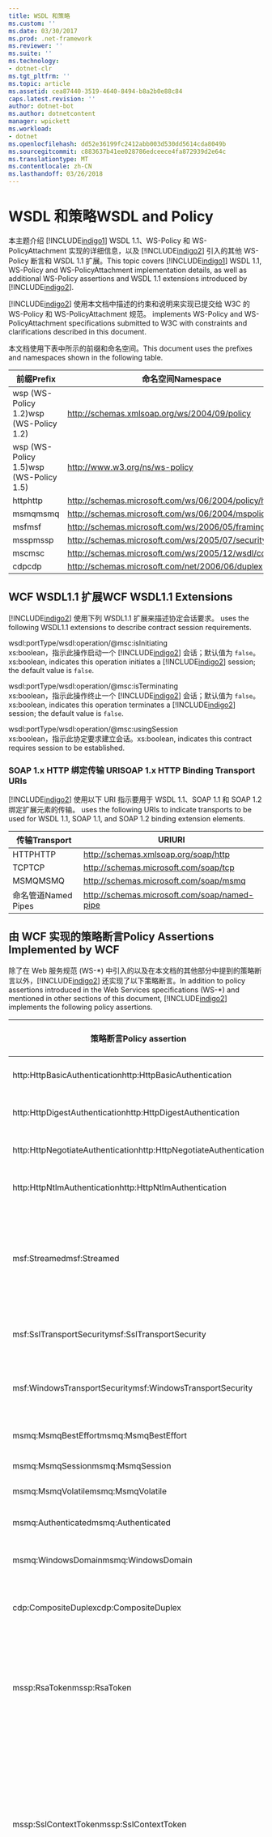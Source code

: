 ```yaml
---
title: WSDL 和策略
ms.custom: ''
ms.date: 03/30/2017
ms.prod: .net-framework
ms.reviewer: ''
ms.suite: ''
ms.technology:
- dotnet-clr
ms.tgt_pltfrm: ''
ms.topic: article
ms.assetid: cea87440-3519-4640-8494-b8a2b0e88c84
caps.latest.revision: ''
author: dotnet-bot
ms.author: dotnetcontent
manager: wpickett
ms.workload:
- dotnet
ms.openlocfilehash: dd52e36199fc2412abb003d530dd5614cda8049b
ms.sourcegitcommit: c883637b41ee028786edceece4fa872939d2e64c
ms.translationtype: MT
ms.contentlocale: zh-CN
ms.lasthandoff: 03/26/2018
---
```

# <a name="wsdl-and-policy"></a><span data-ttu-id="59952-102">WSDL 和策略</span><span class="sxs-lookup"><span data-stu-id="59952-102">WSDL and Policy</span></span>
<span data-ttu-id="59952-103">本主题介绍 [!INCLUDE[indigo1](../../../../includes/indigo1-md.md)] WSDL 1.1、WS-Policy 和 WS-PolicyAttachment 实现的详细信息，以及 [!INCLUDE[indigo2](../../../../includes/indigo2-md.md)] 引入的其他 WS-Policy 断言和 WSDL 1.1 扩展。</span><span class="sxs-lookup"><span data-stu-id="59952-103">This topic covers [!INCLUDE[indigo1](../../../../includes/indigo1-md.md)] WSDL 1.1, WS-Policy and WS-PolicyAttachment implementation details, as well as additional WS-Policy assertions and WSDL 1.1 extensions introduced by [!INCLUDE[indigo2](../../../../includes/indigo2-md.md)].</span></span>  
  
 [!INCLUDE[indigo2](../../../../includes/indigo2-md.md)]<span data-ttu-id="59952-104"> 使用本文档中描述的约束和说明来实现已提交给 W3C 的 WS-Policy 和 WS-PolicyAttachment 规范。</span><span class="sxs-lookup"><span data-stu-id="59952-104"> implements WS-Policy and WS-PolicyAttachment specifications submitted to W3C with constraints and clarifications described in this document.</span></span>  
  
 <span data-ttu-id="59952-105">本文档使用下表中所示的前缀和命名空间。</span><span class="sxs-lookup"><span data-stu-id="59952-105">This document uses the prefixes and namespaces shown in the following table.</span></span>  
  
|<span data-ttu-id="59952-106">前缀</span><span class="sxs-lookup"><span data-stu-id="59952-106">Prefix</span></span>|<span data-ttu-id="59952-107">命名空间</span><span class="sxs-lookup"><span data-stu-id="59952-107">Namespace</span></span>|  
|------------|---------------|  
|<span data-ttu-id="59952-108">wsp (WS-Policy 1.2)</span><span class="sxs-lookup"><span data-stu-id="59952-108">wsp (WS-Policy 1.2)</span></span>|http://schemas.xmlsoap.org/ws/2004/09/policy|  
|<span data-ttu-id="59952-109">wsp (WS-Policy 1.5)</span><span class="sxs-lookup"><span data-stu-id="59952-109">wsp (WS-Policy 1.5)</span></span>|http://www.w3.org/ns/ws-policy|  
|<span data-ttu-id="59952-110">http</span><span class="sxs-lookup"><span data-stu-id="59952-110">http</span></span>|http://schemas.microsoft.com/ws/06/2004/policy/http|  
|<span data-ttu-id="59952-111">msmq</span><span class="sxs-lookup"><span data-stu-id="59952-111">msmq</span></span>|http://schemas.microsoft.com/ws/06/2004/mspolicy/msmq|  
|<span data-ttu-id="59952-112">msf</span><span class="sxs-lookup"><span data-stu-id="59952-112">msf</span></span>|http://schemas.microsoft.com/ws/2006/05/framing/policy|  
|<span data-ttu-id="59952-113">mssp</span><span class="sxs-lookup"><span data-stu-id="59952-113">mssp</span></span>|http://schemas.microsoft.com/ws/2005/07/securitypolicy|  
|<span data-ttu-id="59952-114">msc</span><span class="sxs-lookup"><span data-stu-id="59952-114">msc</span></span>|http://schemas.microsoft.com/ws/2005/12/wsdl/contract|  
|<span data-ttu-id="59952-115">cdp</span><span class="sxs-lookup"><span data-stu-id="59952-115">cdp</span></span>|http://schemas.microsoft.com/net/2006/06/duplex|  
  
## <a name="wcf-wsdl11-extensions"></a><span data-ttu-id="59952-116">WCF WSDL1.1 扩展</span><span class="sxs-lookup"><span data-stu-id="59952-116">WCF WSDL1.1 Extensions</span></span>  
 [!INCLUDE[indigo2](../../../../includes/indigo2-md.md)]<span data-ttu-id="59952-117"> 使用下列 WSDL1.1 扩展来描述协定会话要求。</span><span class="sxs-lookup"><span data-stu-id="59952-117"> uses the following WSDL1.1 extensions to describe contract session requirements.</span></span>  
  
 wsdl:portType/wsdl:operation/@msc:isInitiating  
 <span data-ttu-id="59952-118">xs:boolean，指示此操作启动一个 [!INCLUDE[indigo2](../../../../includes/indigo2-md.md)] 会话；默认值为 `false`。</span><span class="sxs-lookup"><span data-stu-id="59952-118">xs:boolean, indicates this operation initiates a [!INCLUDE[indigo2](../../../../includes/indigo2-md.md)] session; the default value is `false`.</span></span>  
  
 wsdl:portType/wsdl:operation/@msc:isTerminating  
 <span data-ttu-id="59952-119">xs:boolean，指示此操作终止一个 [!INCLUDE[indigo2](../../../../includes/indigo2-md.md)] 会话；默认值为 `false`。</span><span class="sxs-lookup"><span data-stu-id="59952-119">xs:boolean, indicates this operation terminates a [!INCLUDE[indigo2](../../../../includes/indigo2-md.md)] session; the default value is `false`.</span></span>  
  
 wsdl:portType/wsdl:operation/@msc:usingSession  
 <span data-ttu-id="59952-120">xs:boolean，指示此协定要求建立会话。</span><span class="sxs-lookup"><span data-stu-id="59952-120">xs:boolean, indicates this contract requires session to be established.</span></span>  
  
### <a name="soap-1x-http-binding-transport-uris"></a><span data-ttu-id="59952-121">SOAP 1.x HTTP 绑定传输 URI</span><span class="sxs-lookup"><span data-stu-id="59952-121">SOAP 1.x HTTP Binding Transport URIs</span></span>  
 [!INCLUDE[indigo2](../../../../includes/indigo2-md.md)]<span data-ttu-id="59952-122"> 使用以下 URI 指示要用于 WSDL 1.1、SOAP 1.1 和 SOAP 1.2 绑定扩展元素的传输。</span><span class="sxs-lookup"><span data-stu-id="59952-122"> uses the following URIs to indicate transports to be used for WSDL 1.1, SOAP 1.1, and SOAP 1.2 binding extension elements.</span></span>  
  
|<span data-ttu-id="59952-123">传输</span><span class="sxs-lookup"><span data-stu-id="59952-123">Transport</span></span>|<span data-ttu-id="59952-124">URI</span><span class="sxs-lookup"><span data-stu-id="59952-124">URI</span></span>|  
|---------------|---------|  
|<span data-ttu-id="59952-125">HTTP</span><span class="sxs-lookup"><span data-stu-id="59952-125">HTTP</span></span>|http://schemas.xmlsoap.org/soap/http|  
|<span data-ttu-id="59952-126">TCP</span><span class="sxs-lookup"><span data-stu-id="59952-126">TCP</span></span>|http://schemas.microsoft.com/soap/tcp|  
|<span data-ttu-id="59952-127">MSMQ</span><span class="sxs-lookup"><span data-stu-id="59952-127">MSMQ</span></span>|http://schemas.microsoft.com/soap/msmq|  
|<span data-ttu-id="59952-128">命名管道</span><span class="sxs-lookup"><span data-stu-id="59952-128">Named Pipes</span></span>|http://schemas.microsoft.com/soap/named-pipe|  
  
## <a name="policy-assertions-implemented-by-wcf"></a><span data-ttu-id="59952-129">由 WCF 实现的策略断言</span><span class="sxs-lookup"><span data-stu-id="59952-129">Policy Assertions Implemented by WCF</span></span>  
 <span data-ttu-id="59952-130">除了在 Web 服务规范 (WS-\*) 中引入的以及在本文档的其他部分中提到的策略断言以外，[!INCLUDE[indigo2](../../../../includes/indigo2-md.md)] 还实现了以下策略断言。</span><span class="sxs-lookup"><span data-stu-id="59952-130">In addition to policy assertions introduced in the Web Services specifications (WS-\*) and mentioned in other sections of this document, [!INCLUDE[indigo2](../../../../includes/indigo2-md.md)] implements the following policy assertions.</span></span>  
  
|<span data-ttu-id="59952-131">策略断言</span><span class="sxs-lookup"><span data-stu-id="59952-131">Policy assertion</span></span>|<span data-ttu-id="59952-132">策略主题</span><span class="sxs-lookup"><span data-stu-id="59952-132">Policy subject</span></span>|<span data-ttu-id="59952-133">描述</span><span class="sxs-lookup"><span data-stu-id="59952-133">Description</span></span>|  
|----------------------|--------------------|-----------------|  
|<span data-ttu-id="59952-134">http:HttpBasicAuthentication</span><span class="sxs-lookup"><span data-stu-id="59952-134">http:HttpBasicAuthentication</span></span>|<span data-ttu-id="59952-135">终结点</span><span class="sxs-lookup"><span data-stu-id="59952-135">Endpoint</span></span>|<span data-ttu-id="59952-136">终结点使用 HTTP 基本身份验证。</span><span class="sxs-lookup"><span data-stu-id="59952-136">Endpoint uses HTTP Basic Authentication.</span></span>|  
|<span data-ttu-id="59952-137">http:HttpDigestAuthentication</span><span class="sxs-lookup"><span data-stu-id="59952-137">http:HttpDigestAuthentication</span></span>|<span data-ttu-id="59952-138">终结点</span><span class="sxs-lookup"><span data-stu-id="59952-138">Endpoint</span></span>|<span data-ttu-id="59952-139">终结点使用 HTTP 摘要式身份验证。</span><span class="sxs-lookup"><span data-stu-id="59952-139">Endpoint uses HTTP Digest Authentication.</span></span>|  
|<span data-ttu-id="59952-140">http:HttpNegotiateAuthentication</span><span class="sxs-lookup"><span data-stu-id="59952-140">http:HttpNegotiateAuthentication</span></span>|<span data-ttu-id="59952-141">终结点</span><span class="sxs-lookup"><span data-stu-id="59952-141">Endpoint</span></span>|<span data-ttu-id="59952-142">终结点使用 HTTP 协商身份验证。</span><span class="sxs-lookup"><span data-stu-id="59952-142">Endpoint uses HTTP Negotiate Authentication.</span></span>|  
|<span data-ttu-id="59952-143">http:HttpNtlmAuthentication</span><span class="sxs-lookup"><span data-stu-id="59952-143">http:HttpNtlmAuthentication</span></span>|<span data-ttu-id="59952-144">终结点</span><span class="sxs-lookup"><span data-stu-id="59952-144">Endpoint</span></span>|<span data-ttu-id="59952-145">终结点使用 HTTP NTLM 身份验证。</span><span class="sxs-lookup"><span data-stu-id="59952-145">Endpoint uses HTTP NTLM Authentication.</span></span>|  
|<span data-ttu-id="59952-146">msf:Streamed</span><span class="sxs-lookup"><span data-stu-id="59952-146">msf:Streamed</span></span>|<span data-ttu-id="59952-147">终结点</span><span class="sxs-lookup"><span data-stu-id="59952-147">Endpoint</span></span>|<span data-ttu-id="59952-148">终结点使用经过流式处理的消息组帧。</span><span class="sxs-lookup"><span data-stu-id="59952-148">Endpoint uses streamed message framing.</span></span> <span data-ttu-id="59952-149">此断言与为诸如 TCP 之类的传输以及命名管道提供的消息组帧协议一起使用。</span><span class="sxs-lookup"><span data-stu-id="59952-149">This assertion is used with the Message Framing protocol provided for transports such as TCP, and named pipes.</span></span>|  
|<span data-ttu-id="59952-150">msf:SslTransportSecurity</span><span class="sxs-lookup"><span data-stu-id="59952-150">msf:SslTransportSecurity</span></span>|<span data-ttu-id="59952-151">终结点</span><span class="sxs-lookup"><span data-stu-id="59952-151">Endpoint</span></span>|<span data-ttu-id="59952-152">终结点将传输层安全 (TLS) 与消息组帧技术一起使用。</span><span class="sxs-lookup"><span data-stu-id="59952-152">Endpoint uses transport-layer security (TLS) with message framing.</span></span>|  
|<span data-ttu-id="59952-153">msf:WindowsTransportSecurity</span><span class="sxs-lookup"><span data-stu-id="59952-153">msf:WindowsTransportSecurity</span></span>|<span data-ttu-id="59952-154">终结点</span><span class="sxs-lookup"><span data-stu-id="59952-154">Endpoint</span></span>|<span data-ttu-id="59952-155">终结点将安全提供程序协商 (SPNEGO) 与消息组帧一起使用。</span><span class="sxs-lookup"><span data-stu-id="59952-155">Endpoint uses Security Provider Negotiation (SPNEGO) with message framing.</span></span>|  
|<span data-ttu-id="59952-156">msmq:MsmqBestEffort</span><span class="sxs-lookup"><span data-stu-id="59952-156">msmq:MsmqBestEffort</span></span>|<span data-ttu-id="59952-157">终结点</span><span class="sxs-lookup"><span data-stu-id="59952-157">Endpoint</span></span>|<span data-ttu-id="59952-158">具有最大努力保证的 MSMQ。</span><span class="sxs-lookup"><span data-stu-id="59952-158">MSMQ with best-effort guarantees.</span></span>|  
|<span data-ttu-id="59952-159">msmq:MsmqSession</span><span class="sxs-lookup"><span data-stu-id="59952-159">msmq:MsmqSession</span></span>|<span data-ttu-id="59952-160">终结点</span><span class="sxs-lookup"><span data-stu-id="59952-160">Endpoint</span></span>|<span data-ttu-id="59952-161">具有会话保证的 MSMQ。</span><span class="sxs-lookup"><span data-stu-id="59952-161">MSMQ with Session guarantees.</span></span>|  
|<span data-ttu-id="59952-162">msmq:MsmqVolatile</span><span class="sxs-lookup"><span data-stu-id="59952-162">msmq:MsmqVolatile</span></span>|<span data-ttu-id="59952-163">终结点</span><span class="sxs-lookup"><span data-stu-id="59952-163">Endpoint</span></span>|<span data-ttu-id="59952-164">可变 MSMQ。</span><span class="sxs-lookup"><span data-stu-id="59952-164">MSMQ Volatile.</span></span>|  
|<span data-ttu-id="59952-165">msmq:Authenticated</span><span class="sxs-lookup"><span data-stu-id="59952-165">msmq:Authenticated</span></span>|<span data-ttu-id="59952-166">终结点</span><span class="sxs-lookup"><span data-stu-id="59952-166">Endpoint</span></span>|<span data-ttu-id="59952-167">将身份验证与 MSMQ 传输一起使用。</span><span class="sxs-lookup"><span data-stu-id="59952-167">Authentication is used with MSMQ transport.</span></span>|  
|<span data-ttu-id="59952-168">msmq:WindowsDomain</span><span class="sxs-lookup"><span data-stu-id="59952-168">msmq:WindowsDomain</span></span>|<span data-ttu-id="59952-169">终结点</span><span class="sxs-lookup"><span data-stu-id="59952-169">Endpoint</span></span>|<span data-ttu-id="59952-170">MSMQ 使用 Windows 域身份验证。</span><span class="sxs-lookup"><span data-stu-id="59952-170">MSMQ uses Windows Domain authentication.</span></span>|  
|<span data-ttu-id="59952-171">cdp:CompositeDuplex</span><span class="sxs-lookup"><span data-stu-id="59952-171">cdp:CompositeDuplex</span></span>|<span data-ttu-id="59952-172">终结点</span><span class="sxs-lookup"><span data-stu-id="59952-172">Endpoint</span></span>|<span data-ttu-id="59952-173">终结点将两个独立且逆向的传输连接分别用于传入消息和传出消息。</span><span class="sxs-lookup"><span data-stu-id="59952-173">Endpoint uses two separate converse transport connections for in and out messages.</span></span>|  
|<span data-ttu-id="59952-174">mssp:RsaToken</span><span class="sxs-lookup"><span data-stu-id="59952-174">mssp:RsaToken</span></span>|<span data-ttu-id="59952-175">嵌套</span><span class="sxs-lookup"><span data-stu-id="59952-175">Nested</span></span>|<span data-ttu-id="59952-176">RSA 密钥令牌断言。</span><span class="sxs-lookup"><span data-stu-id="59952-176">RSA key token assertion.</span></span> <span data-ttu-id="59952-177">通常由作为认可签名中密钥信息的一部分直接序列化的 RSA 密钥来满足此要求。</span><span class="sxs-lookup"><span data-stu-id="59952-177">This requirement is typically satisfied by an RSA key serialized directly as part of the key information in an endorsing signature.</span></span>|  
|<span data-ttu-id="59952-178">mssp:SslContextToken</span><span class="sxs-lookup"><span data-stu-id="59952-178">mssp:SslContextToken</span></span>|<span data-ttu-id="59952-179">嵌套</span><span class="sxs-lookup"><span data-stu-id="59952-179">Nested</span></span>|<span data-ttu-id="59952-180">要求使用通过利用 WS-Trust 的 TLS 握手获取的 SecurityContextToken。</span><span class="sxs-lookup"><span data-stu-id="59952-180">Requires that a SecurityContextToken obtained using binary TLS handshake using WS-Trust be used.</span></span> <span data-ttu-id="59952-181">嵌套断言包括：sp:RequireDerivedKeys、mssp:MustNotSendCancel、mssp:RequireClientCertificate。</span><span class="sxs-lookup"><span data-stu-id="59952-181">Nested assertions include: sp:RequireDerivedKeys, mssp:MustNotSendCancel, mssp:RequireClientCertificate.</span></span>|  
|<span data-ttu-id="59952-182">mssp:MustNotSendCancel</span><span class="sxs-lookup"><span data-stu-id="59952-182">mssp:MustNotSendCancel</span></span>|<span data-ttu-id="59952-183">嵌套</span><span class="sxs-lookup"><span data-stu-id="59952-183">Nested</span></span>|<span data-ttu-id="59952-184">指定一个要求，即不要将使用 Cancel 绑定 [WS-Trust、WS-SC] 的请求安全令牌 (RST) 请求消息 [WS-Trust] 发送给给定 SecurityContextToken 的颁发机构。</span><span class="sxs-lookup"><span data-stu-id="59952-184">Specifies a requirement that a request security token (RST) request messages [WS-Trust] using the Cancel binding [WS-Trust, WS-SC] not be sent to the issuer of a given SecurityContextToken.</span></span> <span data-ttu-id="59952-185">如果此断言存在，则不得将此类请求消息发送给颁发机构。</span><span class="sxs-lookup"><span data-stu-id="59952-185">If this assertion is present, then such request messages must not be sent to the issuer.</span></span> <span data-ttu-id="59952-186">如果此断言不存在，则可以将此类请求消息发送给颁发机构。</span><span class="sxs-lookup"><span data-stu-id="59952-186">If this assertion is not present, then such request messages can be sent to the issuer.</span></span>|  
|<span data-ttu-id="59952-187">mssp:RequireClientCertificate</span><span class="sxs-lookup"><span data-stu-id="59952-187">mssp:RequireClientCertificate</span></span>|<span data-ttu-id="59952-188">嵌套</span><span class="sxs-lookup"><span data-stu-id="59952-188">Nested</span></span>|<span data-ttu-id="59952-189">这一可选元素指定需要作为 TLSNEGO 协议的一部分提供的客户端证书。</span><span class="sxs-lookup"><span data-stu-id="59952-189">This optional element specifies a requirement for a client certificate to be provided as part of the TLSNEGO protocol.</span></span> <span data-ttu-id="59952-190">如果此断言存在，则必须提供客户端证书。</span><span class="sxs-lookup"><span data-stu-id="59952-190">If this assertion is present, then a client certificate must be provided.</span></span> <span data-ttu-id="59952-191">如果此断言不存在，则不得提供客户端证书。</span><span class="sxs-lookup"><span data-stu-id="59952-191">If this assertion is not present, then a client certificate must not be provided.</span></span> <span data-ttu-id="59952-192">此断言不得在 mssp:SslContextToken 外部使用。</span><span class="sxs-lookup"><span data-stu-id="59952-192">This assertion must not be used outside of mssp:SslContextToken.</span></span>|  
  
## <a name="see-also"></a><span data-ttu-id="59952-193">另请参阅</span><span class="sxs-lookup"><span data-stu-id="59952-193">See Also</span></span>  
 [<span data-ttu-id="59952-194">自定义 WSDL 发布</span><span class="sxs-lookup"><span data-stu-id="59952-194">Custom WSDL Publication</span></span>](../../../../docs/framework/wcf/samples/custom-wsdl-publication.md)  
 [<span data-ttu-id="59952-195">如何：导出自定义 WSDL</span><span class="sxs-lookup"><span data-stu-id="59952-195">How to: Export Custom WSDL</span></span>](../../../../docs/framework/wcf/extending/how-to-export-custom-wsdl.md)  
 [<span data-ttu-id="59952-196">如何：导入自定义 WSDL</span><span class="sxs-lookup"><span data-stu-id="59952-196">How to: Import Custom WSDL</span></span>](../../../../docs/framework/wcf/extending/how-to-import-custom-wsdl.md)
